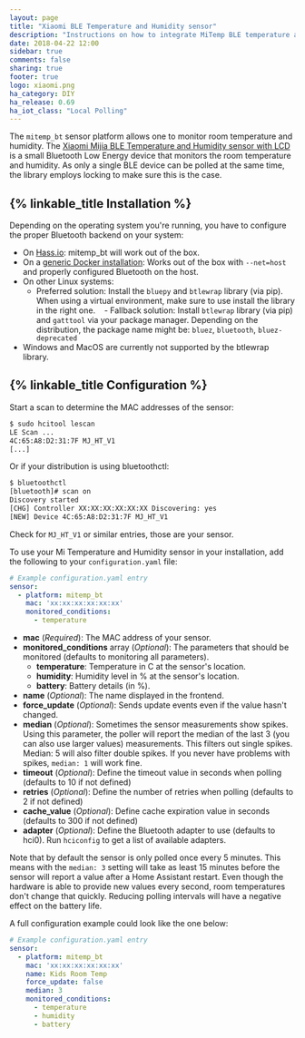 ```yaml
---
layout: page
title: "Xiaomi BLE Temperature and Humidity sensor"
description: "Instructions on how to integrate MiTemp BLE temperature and humidity sensor with Home Assistant."
date: 2018-04-22 12:00
sidebar: true
comments: false
sharing: true
footer: true
logo: xiaomi.png
ha_category: DIY
ha_release: 0.69
ha_iot_class: "Local Polling"
---
```


The `mitemp_bt` sensor platform allows one to monitor room temperature and humidity. The [Xiaomi Mijia BLE Temperature and Humidity sensor with LCD](https://www.amazon.com/Temperature-Humidity-Xiaomi-Bluetooth-Screen-Remote/dp/B079L6N6PC) is a small Bluetooth Low Energy device that monitors the room temperature and humidity. As only a single BLE device can be polled at the same time, the library employs locking to make sure this is the case.

## {% linkable_title Installation %}

Depending on the operating system you're running, you have to configure the proper Bluetooth backend on your system:

- On [Hass.io](/hassio/installation/): mitemp_bt will work out of the box.
- On a [generic Docker installation](https://www.home-assistant.io/docs/installation/docker/): Works out of the box with `--net=host` and properly configured Bluetooth on the host.
- On other Linux systems:
    - Preferred solution: Install the `bluepy` and `btlewrap` library (via pip). When using a virtual environment, make sure to use install the library in the right one.
    - Fallback solution: Install `btlewrap` library (via pip) and `gatttool` via your package manager. Depending on the distribution, the package name might be: `bluez`, `bluetooth`, `bluez-deprecated`
- Windows and MacOS are currently not supported by the btlewrap library.

## {% linkable_title Configuration %}

Start a scan to determine the MAC addresses of the sensor:

```bash
$ sudo hcitool lescan
LE Scan ...
4C:65:A8:D2:31:7F MJ_HT_V1
[...]
```

Or if your distribution is using bluetoothctl:

```bash
$ bluetoothctl
[bluetooth]# scan on
Discovery started
[CHG] Controller XX:XX:XX:XX:XX:XX Discovering: yes
[NEW] Device 4C:65:A8:D2:31:7F MJ_HT_V1
```

Check for `MJ_HT_V1` or similar entries, those are your sensor.

To use your Mi Temperature and Humidity sensor in your installation, add the following to your `configuration.yaml` file:

```yaml
# Example configuration.yaml entry
sensor:
  - platform: mitemp_bt
    mac: 'xx:xx:xx:xx:xx:xx'
    monitored_conditions:
      - temperature
```

- **mac** (*Required*): The MAC address of your sensor.
- **monitored_conditions** array (*Optional*): The parameters that should be monitored (defaults to monitoring all parameters).
  - **temperature**: Temperature in C at the sensor's location.
  - **humidity**: Humidity level in % at the sensor's location.
  - **battery**: Battery details (in %).
- **name** (*Optional*): The name displayed in the frontend.
- **force_update** (*Optional*): Sends update events even if the value hasn't changed.
- **median** (*Optional*): Sometimes the sensor measurements show spikes. Using this parameter, the poller will report the median of the last 3 (you can also use larger values) measurements. This filters out single spikes. Median: 5 will also filter double spikes. If you never have problems with spikes, `median: 1` will work fine.
- **timeout** (*Optional*): Define the timeout value in seconds when polling (defaults to 10 if not defined)
- **retries** (*Optional*): Define the number of retries when polling (defaults to 2 if not defined)
- **cache_value** (*Optional*): Define cache expiration value in seconds (defaults to 300 if not defined)
- **adapter** (*Optional*): Define the Bluetooth adapter to use (defaults to hci0). Run `hciconfig` to get a list of available adapters.

Note that by default the sensor is only polled once every 5 minutes. This means with the `median: 3` setting will take as least 15 minutes before the sensor will report a value after a Home Assistant restart. Even though the hardware is able to provide new values every second, room temperatures don't change that quickly.
Reducing polling intervals will have a negative effect on the battery life.

A full configuration example could look like the one below:

```yaml
# Example configuration.yaml entry
sensor:
  - platform: mitemp_bt
    mac: 'xx:xx:xx:xx:xx:xx'
    name: Kids Room Temp
    force_update: false
    median: 3
    monitored_conditions:
      - temperature
      - humidity
      - battery
```

